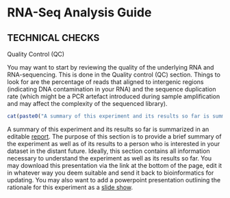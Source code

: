 <!-- Set PArameters Module -->
<!-- Set the chnkPrefix to make all chunks unique in the overall folder -->



# RNA-Seq Analysis Guide

## TECHNICAL CHECKS

Quality Control (QC)

You may want to start by reviewing the quality of the underlying RNA and RNA-sequencing. This is done in the Quality control (QC) section. Things to look for are the percentage of reads that aligned to intergenic regions (indicating DNA contamination in your RNA) and the sequence duplication rate (which might be a PCR artefact introduced during sample amplification and may affect the complexity of the sequenced library).




```r
cat(paste0("A summary of this experiment and its results so far is summarized in an editable [report](https://biologic.crick.ac.uk/",Obio@parameterList$project_id,"/report.php). The purpose of this section is to provide a brief summary of the experiment as well as of its results to a person who is interested in your dataset in the distant future. Ideally, this section contains all information necessary to understand the experiment as well as its results so far. You may download this presentation via the link at the bottom of the page, edit it in whatever way you deem suitable and send it back to bioinformatics for updating. You may also want to add a powerpoint presentation outlining the rationale for this experiment as a [slide show](https://biologic.crick.ac.uk/",Obio@parameterList$project_id,"/about.php)."))
```

A summary of this experiment and its results so far is summarized in an editable [report](https://biologic.crick.ac.uk/GSE134515/report.php). The purpose of this section is to provide a brief summary of the experiment as well as of its results to a person who is interested in your dataset in the distant future. Ideally, this section contains all information necessary to understand the experiment as well as its results so far. You may download this presentation via the link at the bottom of the page, edit it in whatever way you deem suitable and send it back to bioinformatics for updating. You may also want to add a powerpoint presentation outlining the rationale for this experiment as a [slide show](https://biologic.crick.ac.uk/GSE134515/about.php).
